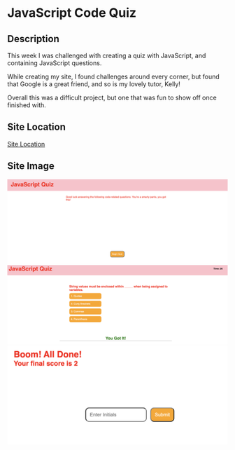 # JavaScript Code Quiz

## Description 

This week I was challenged with creating a quiz with JavaScript, and containing JavaScript questions.

While creating my site, I found challenges around every corner, but found that Google is a great friend, and so is my lovely tutor, Kelly!

Overall this was a difficult project, but one that was fun to show off once finished with. 

## Site Location

[Site Location](https://abbycav7.github.io/js-code-quiz/)

## Site Image
![Site Image](./assets/css/images/screen-shot1.png)
![Site Image](./assets/css/images/screen-shot2.png)
![Site Image](./assets/css/images/screen-shot3.png)
